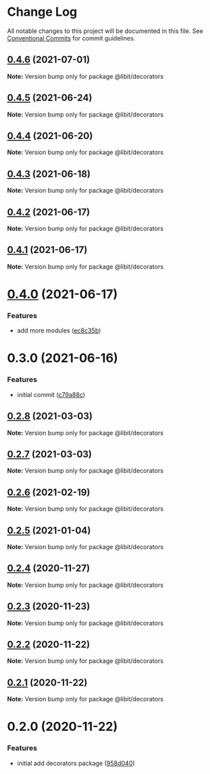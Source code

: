 # Change Log

All notable changes to this project will be documented in this file.
See [Conventional Commits](https://conventionalcommits.org) for commit guidelines.

## [0.4.6](https://gitr.net/mindary/libit/compare/@libit/decorators@0.4.5...@libit/decorators@0.4.6) (2021-07-01)

**Note:** Version bump only for package @libit/decorators





## [0.4.5](https://gitr.net/mindary/libit/compare/@libit/decorators@0.4.4...@libit/decorators@0.4.5) (2021-06-24)

**Note:** Version bump only for package @libit/decorators





## [0.4.4](https://gitr.net/mindary/libit/compare/@libit/decorators@0.4.3...@libit/decorators@0.4.4) (2021-06-20)

**Note:** Version bump only for package @libit/decorators





## [0.4.3](https://gitr.net/mindary/libit/compare/@libit/decorators@0.4.2...@libit/decorators@0.4.3) (2021-06-18)

**Note:** Version bump only for package @libit/decorators





## [0.4.2](https://gitr.net/mindary/libit/compare/@libit/decorators@0.4.1...@libit/decorators@0.4.2) (2021-06-17)

**Note:** Version bump only for package @libit/decorators





## [0.4.1](https://gitr.net/mindary/libit/compare/@libit/decorators@0.4.0...@libit/decorators@0.4.1) (2021-06-17)

**Note:** Version bump only for package @libit/decorators





# [0.4.0](https://gitr.net/mindary/libit/compare/@libit/decorators@0.3.0...@libit/decorators@0.4.0) (2021-06-17)


### Features

* add more modules ([ec8c35b](https://gitr.net/mindary/libit/commits/ec8c35b18b46fd894731b63383e766973070cc52))





# 0.3.0 (2021-06-16)


### Features

* initial commit ([c79a88c](https://gitr.net/mindary/libit/commits/c79a88c56e4c98155d80e15cf0e83be24593af27))





## [0.2.8](https://gitr.net/mindary/libit/compare/@libit/decorators@0.2.6...@libit/decorators@0.2.8) (2021-03-03)

**Note:** Version bump only for package @libit/decorators





## [0.2.7](https://gitr.net/mindary/libit/compare/@libit/decorators@0.2.6...@libit/decorators@0.2.7) (2021-03-03)

**Note:** Version bump only for package @libit/decorators





## [0.2.6](https://gitr.net/mindary/libit/compare/@libit/decorators@0.2.5...@libit/decorators@0.2.6) (2021-02-19)

**Note:** Version bump only for package @libit/decorators





## [0.2.5](https://gitr.net/mindary/libit/compare/@libit/decorators@0.2.4...@libit/decorators@0.2.5) (2021-01-04)

**Note:** Version bump only for package @libit/decorators





## [0.2.4](https://gitr.net/mindary/libit/compare/@libit/decorators@0.2.3...@libit/decorators@0.2.4) (2020-11-27)

**Note:** Version bump only for package @libit/decorators





## [0.2.3](https://gitr.net/mindary/libit/compare/@libit/decorators@0.2.2...@libit/decorators@0.2.3) (2020-11-23)

**Note:** Version bump only for package @libit/decorators





## [0.2.2](https://gitr.net/mindary/libit/compare/@libit/decorators@0.2.1...@libit/decorators@0.2.2) (2020-11-22)

**Note:** Version bump only for package @libit/decorators





## [0.2.1](https://gitr.net/mindary/libit/compare/@libit/decorators@0.2.0...@libit/decorators@0.2.1) (2020-11-22)

**Note:** Version bump only for package @libit/decorators





# 0.2.0 (2020-11-22)


### Features

* initial add decorators package ([958d040](https://gitr.net/mindary/libit/commits/958d0407cddeb322dc16df6aa4f93075a9e043a6))
